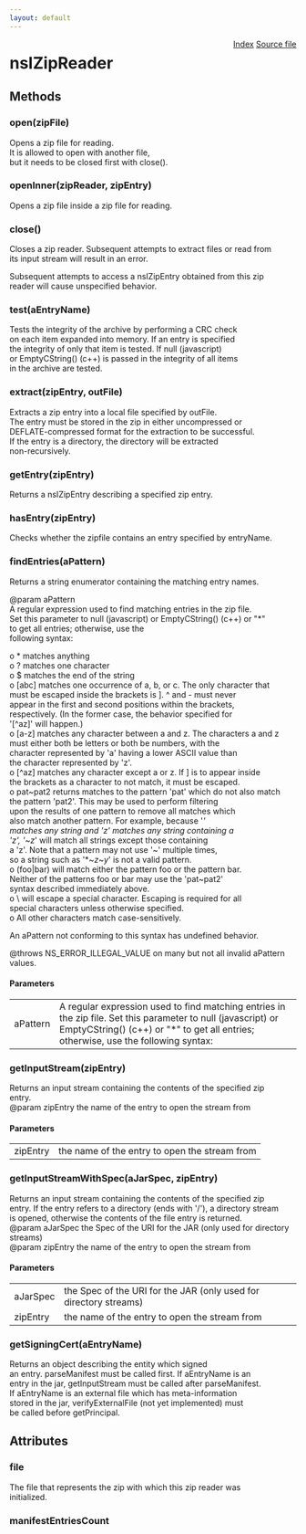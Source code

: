 ```yaml
---
layout: default
---
```

<div class='links' style='float:right'><a href="../index.html">Index</a>
<a href="http://dxr.mozilla.org/mozilla-central/source/modules/libjar/nsIZipReader.idl">Source file</a>
</div>

# nsIZipReader #

## Methods ##

### open(zipFile) ###
  
Opens a zip file for reading.  
It is allowed to open with another file,   
but it needs to be closed first with close().  
  

### openInner(zipReader, zipEntry) ###
  
Opens a zip file inside a zip file for reading.  
  

### close() ###
  
Closes a zip reader. Subsequent attempts to extract files or read from  
its input stream will result in an error.  
  
Subsequent attempts to access a nsIZipEntry obtained from this zip  
reader will cause unspecified behavior.  
  

### test(aEntryName) ###
  
Tests the integrity of the archive by performing a CRC check   
on each item expanded into memory.  If an entry is specified  
the integrity of only that item is tested.  If null (javascript)  
or EmptyCString() (c++) is passed in the integrity of all items   
in the archive are tested.    
  

### extract(zipEntry, outFile) ###
  
Extracts a zip entry into a local file specified by outFile.  
The entry must be stored in the zip in either uncompressed or  
DEFLATE-compressed format for the extraction to be successful.  
If the entry is a directory, the directory will be extracted  
non-recursively.  
  

### getEntry(zipEntry) ###
  
Returns a nsIZipEntry describing a specified zip entry.  
  

### hasEntry(zipEntry) ###
  
Checks whether the zipfile contains an entry specified by entryName.  
  

### findEntries(aPattern) ###
  
Returns a string enumerator containing the matching entry names.  
  
@param aPattern  
  A regular expression used to find matching entries in the zip file.  
  Set this parameter to null (javascript) or EmptyCString() (c++) or "*"   
  to get all entries; otherwise, use the  
  following syntax:  
  
  o * matches anything  
  o ? matches one character  
  o $ matches the end of the string  
  o [abc] matches one occurrence of a, b, or c. The only character that  
          must be escaped inside the brackets is ].  ^ and - must never  
          appear in the first and second positions within the brackets,   
          respectively.  (In the former case, the behavior specified for  
          '[^az]' will happen.)  
  o [a-z] matches any character between a and z.  The characters a and z  
          must either both be letters or both be numbers, with the  
          character represented by 'a' having a lower ASCII value than  
          the character represented by 'z'.  
  o [^az] matches any character except a or z.  If ] is to appear inside  
          the brackets as a character to not match, it must be escaped.  
  o pat~pat2 returns matches to the pattern 'pat' which do not also match  
             the pattern 'pat2'.  This may be used to perform filtering  
             upon the results of one pattern to remove all matches which  
             also match another pattern.  For example, because '*'  
             matches any string and '*z*' matches any string containing a  
             'z', '*~*z*' will match all strings except those containing  
             a 'z'.  Note that a pattern may not use '~' multiple times,  
             so a string such as '*~*z*~*y*' is not a valid pattern.  
  o (foo|bar) will match either the pattern foo or the pattern bar.  
              Neither of the patterns foo or bar may use the 'pat~pat2'  
              syntax described immediately above.  
  o \ will escape a special character.  Escaping is required for all  
      special characters unless otherwise specified.  
  o All other characters match case-sensitively.  
  
  An aPattern not conforming to this syntax has undefined behavior.  
  
@throws NS_ERROR_ILLEGAL_VALUE on many but not all invalid aPattern  
                               values.  
  

#### Parameters ####

<table>

<tr>
<td>aPattern</td>
<td>  A regular expression used to find matching entries in the zip file.  
  Set this parameter to null (javascript) or EmptyCString() (c++) or "*"   
  to get all entries; otherwise, use the  
  following syntax:  
</td>
</tr>

</table>

### getInputStream(zipEntry) ###
  
Returns an input stream containing the contents of the specified zip  
entry.  
@param zipEntry the name of the entry to open the stream from  
  

#### Parameters ####

<table>

<tr>
<td>zipEntry</td>
<td>the name of the entry to open the stream from  
</td>
</tr>

</table>

### getInputStreamWithSpec(aJarSpec, zipEntry) ###
  
Returns an input stream containing the contents of the specified zip  
entry. If the entry refers to a directory (ends with '/'), a directory stream   
is opened, otherwise the contents of the file entry is returned.  
@param aJarSpec the Spec of the URI for the JAR (only used for directory streams)  
@param zipEntry the name of the entry to open the stream from  
  

#### Parameters ####

<table>

<tr>
<td>aJarSpec</td>
<td>the Spec of the URI for the JAR (only used for directory streams)  
</td>
</tr>

<tr>
<td>zipEntry</td>
<td>the name of the entry to open the stream from  
</td>
</tr>

</table>

### getSigningCert(aEntryName) ###
  
Returns an object describing the entity which signed   
an entry. parseManifest must be called first. If aEntryName is an  
entry in the jar, getInputStream must be called after parseManifest.  
If aEntryName is an external file which has meta-information   
stored in the jar, verifyExternalFile (not yet implemented) must   
be called before getPrincipal.  
  

## Attributes ##

### file ###
  
The file that represents the zip with which this zip reader was  
initialized.  
  

### manifestEntriesCount ###
